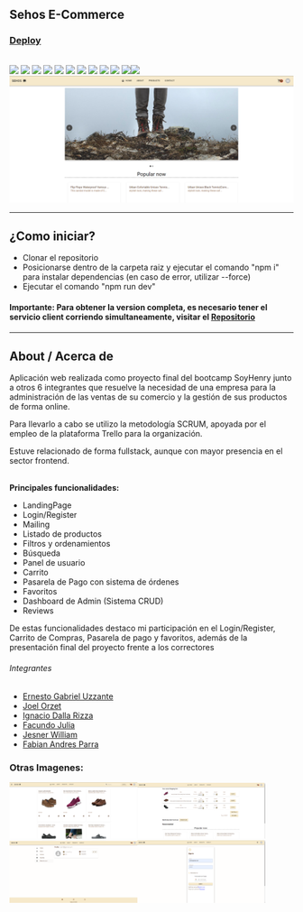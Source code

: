 <h2>Sehos E-Commerce</h2>
<h3><a href="https://sehos.netlify.app/">Deploy</a></h3></br>
<div>
<img src="https://img.shields.io/badge/-HTML5-E34F26?style=flat&logo=html5&logoColor=white"> <img src="https://img.shields.io/badge/-CSS3-1572B6?style=flat&logo=css3&logoColor=white"> <img src="https://img.shields.io/badge/-React.js-000000?style=flat&logo=react&logoColor=00c8ff"> <img src="https://img.shields.io/badge/Redux-Redux--Toolkit-yellowgreen"> <img src="https://img.shields.io/badge/-Express.js-787878?style=flat&logo=Express&logoColor=white"> <img src="https://img.shields.io/badge/-Node.js-3C873A?style=flat&logo=Node.js&logoColor=white"> <img src='https://img.shields.io/badge/-Nodemailer-2D8C1E?logo=nodemailer'> <img src='https://img.shields.io/badge/-Stripe-314297?logo=stripe&logoColor=ffffff'> <img src='https://img.shields.io/badge/-Cloudinary-B8971D?logo=cloudinary&logoColor=ffffff'> <img src='https://img.shields.io/badge/-MaterialUI-1DB8B1?logo=mui&logoColor=ffffff'> <img src='https://img.shields.io/badge/Netlify-Deploy-green'><img src='https://img.shields.io/badge/Postgre-SQL-orange'/>
</div>

<img src='./public/Landing.png' alt="imagen">

<hr/>

<h2>¿Como iniciar?</h2>

<ul>
<li>Clonar el repositorio</li>
<li>Posicionarse dentro de la carpeta raiz y ejecutar el comando "npm i" para instalar dependencias (en caso de error, utilizar --force)</li>
<li>Ejecutar el comando "npm run dev"</li>
</ul>

<h4>Importante: Para obtener la version completa, es necesario tener el servicio client corriendo simultaneamente, visitar el <a href="https://github.com/ruizrodrigo/sehos-client">Repositorio</a></h5>

<hr/>

<h2>About / Acerca de</h2>

<p>Aplicación web realizada como proyecto final del bootcamp SoyHenry junto a otros 6 integrantes que resuelve la necesidad de una empresa para la administración de las ventas de su comercio y la gestión de sus productos de forma online.</p>
<p>Para llevarlo a cabo se utilizo la metodología SCRUM, apoyada por el empleo de la plataforma Trello para la organización.</p>
<p>Estuve relacionado de forma fullstack, aunque con mayor presencia en el sector frontend.</p>
</br>
<b>Principales funcionalidades:</b>
<ul>
<li>LandingPage</li>
<li>Login/Register</li>
<li>Mailing</li>
<li>Listado de productos</li>
<li>Filtros y ordenamientos</li>
<li>Búsqueda</li>
<li>Panel de usuario</li>
<li>Carrito</li>
<li>Pasarela de Pago con sistema de órdenes</li>
<li>Favoritos</li>
<li>Dashboard de Admin (Sistema CRUD)</li>
<li>Reviews</li>
</ul>
De estas funcionalidades destaco mi participación en el Login/Register, Carrito de Compras, Pasarela de pago y favoritos, además de la presentación final del proyecto frente a los correctores</p>

<h6>Integrantes</h6>
<ul display='flex'>
<li><a href="https://github.com/gabyfinn">Ernesto Gabriel Uzzante</a></li>
<li><a href="https://github.com/joelorzet">Joel Orzet</a></li>
<li><a href="https://github.com/idalla">Ignacio Dalla Rizza</a></li>
<li><a href="https://github.com/FacundoJulia25">Facundo Julia</a></li>
<li><a href="https://github.com/JesnerW">Jesner William</a></li>
<li><a href="https://github.com/Andeveling">Fabian Andres Parra</a></li>
</ul>

<h3>Otras Imagenes:</h3>
<div display='flex'>
<img src='./public/ProductsList.png' alt="imagen" width='45%'><img src='./public/Cart.png' alt="imagen" width='45%'><img src='./public/UsersPanel.png' alt="imagen" width='45%'><img src='./public/Login.png' alt="imagen" width='45%'></div>
